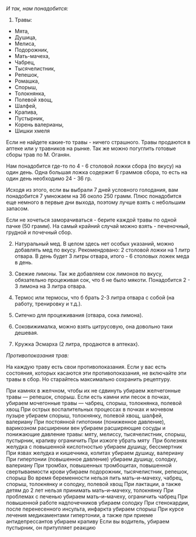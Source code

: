 *И так, нам понадобится:*
1. Травы:
  - Мята,
  - Душица,
  - Мелиса,
  - Подорожник,
  - Мать-мачеха,
  - Чабрец,
  - Тысячелистник,
  - Репешок,
  - Ромашка,
  - Спорыш,
  - Толокнянка,
  - Полевой хвощ,
  - Шалфей,
  - Крапива,
  - Пустырник, 
  - Корень валерианы,
  - Шишки хмеля

Если не найдете какие-то травы - ничего страшного. Травы продаются в аптеке или у травников на рынке. Так же можно погуглить готовые сборы трав по М. Оганян.

Нам понадобится где-то по 4 - 6 столовой ложки сбора (по вкусу) на один день. Одна большая ложка содержит 6 граммов сбора, то есть на один день необходимо 24 - 36 гр.

Исходя из этого, если вы выбрали 7 дней условного голодания, вам понадобится 7 умножаем на 36 около 250 грамм. Плюс понадобится еще немного в первые дни выхода, поэтому лучше взять с небольшим запасом.

Если не хочеться заморачиваться - берите каждой травы по одной пачке (50 грамм).
На самый крайний случай можно взять - печеночный, грудной и почечный сбор.

2. Натуральный мед. В целом здесь нет особых указаний, можно добавлять мед по вкусу. Рекомендовано: 2 столовой ложки на 1 литр отвара. В день будет 3 литры отвара, итого - 6 столовых ложек меда в день.

3. Свежие лимоны. Так же добавляем сок лимонов по вкусу, обязательно процеживая сок, что б не было мякоти. Понадобится 2 - 3 лимона на 3 литра отвара.

4. Термос или термосы, что б брать 2-3 литра отвара с собой (на работу, тренировку и т.д.).
5. Ситечко для процеживания (отвара, сока лимона).
6. Соковижималка, можно взять цитрусовую, она довольно таки дешевая.
7. Кружка Эсмарха (2 литра, продаются в аптеках).

*Противопоказания трав:*

На каждую траву есть свои противопоказания. Если у вас есть состояния, которых касаются эти противопоказания, не включайте эти травы в сбор. Но старайтесь максимально сохранить рецептуру.

При камнях в желчном, чтобы их не сдвинуть убираем желчегонные травы — репешок, спорыш.
Если есть камни или песок в почках, убираем мочегонные травы — чабрец, спорыш, толокнянка, полевой хвощ
При острых воспалительных процессах в почках и мочевом пузыре убираем спорыш, толокнянку, полевой хвощ, шалфей, валериану
При постоянной гипотонии (пониженное давление), варикозном расширении вен убираем расширяющие сосуды и понижающие давление травы: мяту, мелиссу, тысячелистник, спорыш, пустырник, крапиву ограничить
При изжоге убрать мяту 
При болезнях желудка с повышенной кислотностью убираем душицу, бессмертник
При язвах желудка и кишечника, колитах убираем душицу, валериану
При гипертонии (повышенное давление) убираем душицу, солодку, валериану
При тромбах, повышенных тромбоцитах, повышенной свертываемости крови убираем подорожник, тысячелистник, репешок, спорыш
Во время беременности нельзя пить мать–и–мачеху, чабрец, спорыш, толокнянку и солодку, полевой хвощ
При лактации, а также детям до 2 лет нельзя принимать мать–и–мачеху, толокнянку
При проблемах с печенью убираем мать–и–мачеху, ограничить чабрец
При повышенной работе надпочечников убираем солодку
При стенокардии, после перенесенного инсульта, инфаркта убираем спорыш
При курсе лечения медикаментами гипертонии, а также при приеме антидепрессантов убираем крапиву
Если вы водитель, убираем пустырник, он притупляет реакцию
